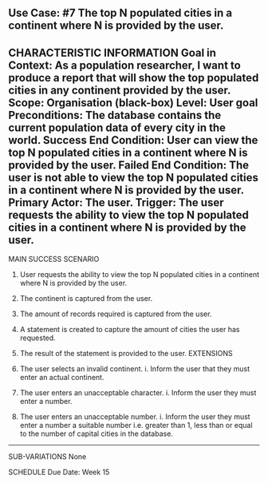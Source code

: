Use Case: #7 The top N populated cities in a continent where N is provided by the user.
--------------------------------------------------
CHARACTERISTIC INFORMATION
Goal in Context: As a population researcher, I want to produce a report that will show the top populated cities in any continent provided by the user.
Scope: Organisation (black-box)
Level: User goal
Preconditions: The database contains the current population data of every city in the world.
Success End Condition: User can view the top N populated cities in a continent where N is provided by the user.
Failed End Condition: The user is not able to view the top N populated cities in a continent where N is provided by the user.
Primary Actor: The user.
Trigger: The user requests the ability to view the top N populated cities in a continent where N is provided by the user.
----------------------------------------
MAIN SUCCESS SCENARIO
1. User requests the ability to view the top N populated cities in a continent where N is provided by the user.
2. The continent is captured from the user.
2. The amount of records required is captured from the user.
3. A statement is created to capture the amount of cities the user has requested.
3. The result of the statement is provided to the user.
EXTENSIONS
2. The user selects an invalid continent.
i. Inform the user that they must enter an actual continent.

3. The user enters an unacceptable character.
i. Inform the user they must enter a number.

3. The user enters an unacceptable number.
i. Inform the user they must enter a number a suitable number i.e. greater than 1, less than or equal to the number of capital cities in the database.
--------------------
SUB-VARIATIONS
None

SCHEDULE
Due Date: Week 15